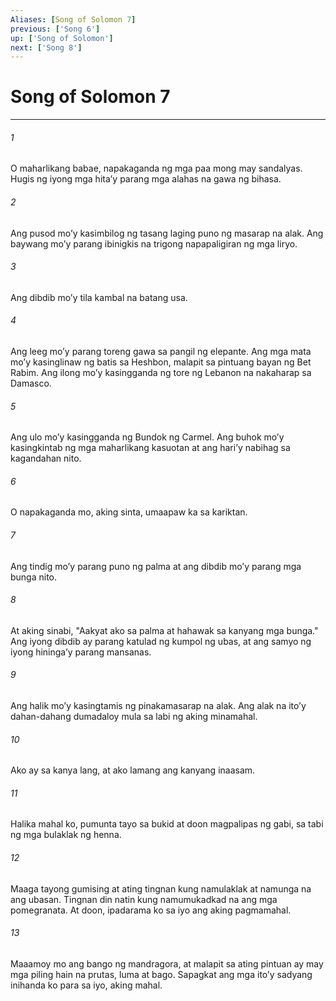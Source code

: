 ```yaml
---
Aliases: [Song of Solomon 7]
previous: ['Song 6']
up: ['Song of Solomon']
next: ['Song 8']
---
```

# Song of Solomon 7

***






















###### 1 










O maharlikang babae, napakaganda ng mga paa mong may sandalyas. Hugis ng iyong mga hitaʼy parang mga alahas na gawa ng bihasa. 





















###### 2 










Ang pusod moʼy kasimbilog ng tasang laging puno ng masarap na alak. Ang baywang moʼy parang ibinigkis na trigong napapaligiran ng mga liryo. 





















###### 3 










Ang dibdib moʼy tila kambal na batang usa. 





















###### 4 










Ang leeg moʼy parang toreng gawa sa pangil ng elepante. Ang mga mata moʼy kasinglinaw ng batis sa Heshbon, malapit sa pintuang bayan ng Bet Rabim. Ang ilong moʼy kasingganda ng tore ng Lebanon na nakaharap sa Damasco. 





















###### 5 










Ang ulo moʼy kasingganda ng Bundok ng Carmel. Ang buhok moʼy kasingkintab ng mga maharlikang kasuotan at ang hariʼy nabihag sa kagandahan nito. 





















###### 6 










O napakaganda mo, aking sinta, umaapaw ka sa kariktan. 





















###### 7 










Ang tindig moʼy parang puno ng palma at ang dibdib moʼy parang mga bunga nito. 





















###### 8 










At aking sinabi, "Aakyat ako sa palma at hahawak sa kanyang mga bunga." Ang iyong dibdib ay parang katulad ng kumpol ng ubas, at ang samyo ng iyong hiningaʼy parang mansanas. 





















###### 9 










Ang halik moʼy kasingtamis ng pinakamasarap na alak. Ang alak na itoʼy dahan-dahang dumadaloy mula sa labi ng aking minamahal. 





















###### 10 










Ako ay sa kanya lang, at ako lamang ang kanyang inaasam. 





















###### 11 










Halika mahal ko, pumunta tayo sa bukid at doon magpalipas ng gabi, sa tabi ng mga bulaklak ng henna. 





















###### 12 










Maaga tayong gumising at ating tingnan kung namulaklak at namunga na ang ubasan. Tingnan din natin kung namumukadkad na ang mga pomegranata. At doon, ipadarama ko sa iyo ang aking pagmamahal. 





















###### 13 










Maaamoy mo ang bango ng mandragora, at malapit sa ating pintuan ay may mga piling hain na prutas, luma at bago. Sapagkat ang mga itoʼy sadyang inihanda ko para sa iyo, aking mahal.
